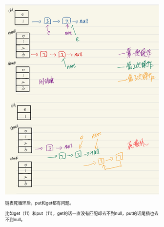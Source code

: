 ![image-20220902110539153](../img/image-20220902110539153.png)



链表死循环后，put和get都有问题。

比如get（11）和put（11），get的话一直没有匹配却去不到null，put的话尾插也去不到null。
